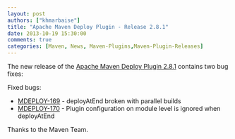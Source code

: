 ```yaml
---
layout: post
authors: ["khmarbaise"]
title: "Apache Maven Deploy Plugin - Release 2.8.1"
date: 2013-10-19 15:30:00
comments: true
categories: [Maven, News, Maven-Plugins,Maven-Plugin-Releases]
---
```

The new release of the [Apache Maven Deploy Plugin 2.8.1](https://maven.apache.org/plugins/maven-deploy-plugin/)
contains two bug fixes:

Fixed bugs:

 * [MDEPLOY-169](https://issues.apache.org/jira/browse/MDEPLOY-169) - deployAtEnd broken with parallel builds
 * [MDEPLOY-170](https://issues.apache.org/jira/browse/MDEPLOY-170) - Plugin configuration on module level is ignored when deployAtEnd

Thanks to the Maven Team.
